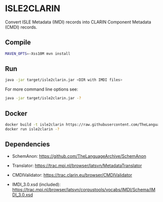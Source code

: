 # ISLE2CLARIN

Convert ISLE Metadata (IMDI) records into CLARIN Component Metadata (CMDI) records.

## Compile
```sh
MAVEN_OPTS=-Xss10M mvn install
```

## Run
```sh
java -jar target/isle2clarin.jar <DIR with IMDI files>
```

For more command line options see:

```sh
java -jar target/isle2clarin.jar -?
```

## Docker
```sh
docker build -t isle2clarin https://raw.githubusercontent.com/TheLanguageArchive/ISLE2CLARIN/master/Dockerfile
docker run isle2clarin -?
```

## Dependencies
- SchemAnon: https://github.com/TheLanguageArchive/SchemAnon

- Translator: https://trac.mpi.nl/browser/latsvn/MetadataTranslator

- CMDIValidator: https://trac.clarin.eu/browser/CMDIValidator

- IMDI_3.0.xsd (included): https://trac.mpi.nl/browser/latsvn/corpustools/vocabs/IMDI/Schema/IMDI_3.0.xsd